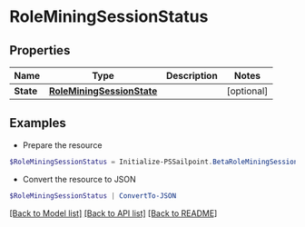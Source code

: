 # RoleMiningSessionStatus
## Properties

Name | Type | Description | Notes
------------ | ------------- | ------------- | -------------
**State** | [**RoleMiningSessionState**](RoleMiningSessionState.md) |  | [optional] 

## Examples

- Prepare the resource
```powershell
$RoleMiningSessionStatus = Initialize-PSSailpoint.BetaRoleMiningSessionStatus  -State null
```

- Convert the resource to JSON
```powershell
$RoleMiningSessionStatus | ConvertTo-JSON
```

[[Back to Model list]](../README.md#documentation-for-models) [[Back to API list]](../README.md#documentation-for-api-endpoints) [[Back to README]](../README.md)

